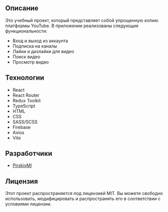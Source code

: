 ## Описание

Это учебный проект, который представляет собой упрощенную копию платформы YouTube. В приложении реализованы следующие функциональности:
- Вход и выход из аккаунта
- Подписка на каналы
- Лайки и дизлайки для видео
- Поиск видео
- Просмотр видео

## Технологии

- React
- React Router
- Redux Toolkit
- TypeScript
- HTML
- CSS
- SASS/SCSS
- Firebase
- Axios
- Vite

## Разработчики

- [PirskiyMI](https://github.com/PirskiyMI)
  
## Лицензия 

Этот проект распространяется под лицензией MIT. Вы можете свободно использовать, модифицировать и распространять его в соответствии с условиями лицензии.
